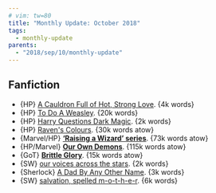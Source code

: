 ```yaml
---
# vim: tw=80
title: "Monthly Update: October 2018"
tags:
  - monthly-update
parents:
  - "2018/sep/10/monthly-update"
---
```


## Fanfiction

 - {HP} [A Cauldron Full of Hot, Strong Love](https://archiveofourown.org/works/126969). {4k words}
 - {HP} [To Do A Weasley](https://archiveofourown.org/works/4552488). {20k words}
 - {HP} [Harry Questions Dark Magic](https://archiveofourown.org/works/12888147). {2k words}
 - {HP} [Raven's Colours](https://archiveofourown.org/works/9638276). {30k words atow}
 - {Marvel/HP} **[‘Raising a Wizard’ series](https://archiveofourown.org/series/916779)**. {73k words atow}
 - {HP/Marvel} **[Our Own Demons](https://archiveofourown.org/works/2704532)**. {115k words atow}
 - {GoT} **[Brittle Glory](https://archiveofourown.org/works/12745350)**. {15k words atow}
 - {SW} [our voices across the stars](https://archiveofourown.org/works/10745139). {2k words}
 - {Sherlock} [A Dad By Any Other Name](https://archiveofourown.org/works/9854387). {3k words}
 - {SW} [salvation, spelled m-o-t-h-e-r](https://archiveofourown.org/works/9603464). {6k words}
